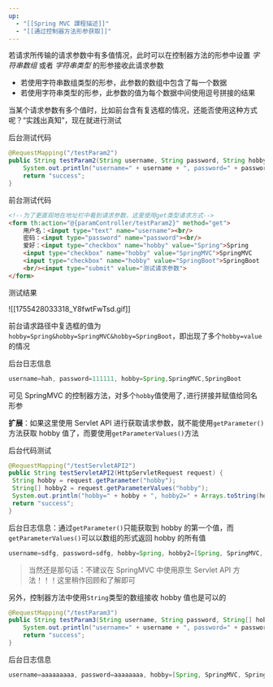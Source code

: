 ```yaml
---
up:
  - "[[Spring MVC 課程描述]]"
  - "[[通过控制器方法形参获取]]"
---
```

若请求所传输的请求参数中有多值情况，此时可以在控制器方法的形参中设置 _字符串数组_ 或者 _字符串类型_ 的形参接收此请求参数

- 若使用字符串数组类型的形参，此参数的数组中包含了每一个数据
- 若使用字符串类型的形参，此参数的值为每个数据中间使用逗号拼接的结果

当某个请求参数有多个值时，比如前台含有复选框的情况，还能否使用这种方式呢？“实践出真知”，现在就进行测试

后台测试代码

```java
@RequestMapping("/testParam2")
public String testParam2(String username, String password, String hobby) {
    System.out.println("username=" + username + ", password=" + password + ", hobby=" + hobby);
    return "success";
}
```

前台测试代码

```html
<!--为了更直观地在地址栏中看到请求参数，这里使用get类型请求方式-->
<form th:action="@{paramController/testParam2}" method="get">
    用户名：<input type="text" name="username"><br/>
    密码：<input type="password" name="password"><br/>
    爱好：<input type="checkbox" name="hobby" value="Spring">Spring
    <input type="checkbox" name="hobby" value="SpringMVC">SpringMVC
    <input type="checkbox" name="hobby" value="SpringBoot">SpringBoot
    <br/><input type="submit" value="测试请求参数">
</form>
```

测试结果

![[1755428033318_Y8fwtFwTsd.gif]]

前台请求路径中复选框的值为`hobby=Spring&hobby=SpringMVC&hobby=SpringBoot`，即出现了多个`hobby=value`的情况

后台日志信息

```java
username=hah, password=111111, hobby=Spring,SpringMVC,SpringBoot
```

可见 SpringMVC 的控制器方法，对多个`hobby`值使用了`,`进行拼接并赋值给同名形参

**扩展**：如果这里使用 Servlet API 进行获取请求参数，就不能使用`getParameter()`方法获取 hobby 值了，而要使用`getParameterValues()`方法

后台代码测试

```java
@RequestMapping("/testServletAPI2")
public String testServletAPI2(HttpServletRequest request) {
 String hobby = request.getParameter("hobby");
 String[] hobby2 = request.getParameterValues("hobby");
 System.out.println("hobby=" + hobby + ", hobby2=" + Arrays.toString(hobby2));
 return "success";
}
```

后台日志信息：通过`getParameter()`只能获取到 hobby 的第一个值，而`getParameterValues()`可以以数组的形式返回 hobby 的所有值

```java
username=sdfg, password=sdfg, hobby=Spring, hobby2=[Spring, SpringMVC, SpringBoot]
```

> 当然还是那句话：不建议在 SpringMVC 中使用原生 Servlet API 方法！！！这里稍作回顾和了解即可

另外，控制器方法中使用`String`类型的数组接收 hobby 值也是可以的

```java
@RequestMapping("/testParam3")
public String testParam3(String username, String password, String[] hobby) {
    System.out.println("username=" + username + ", password=" + password + ", hobby=" + Arrays.toString(hobby));
    return "success";
}
```

后台日志信息

```java
username=aaaaaaaaa, password=aaaaaaaa, hobby=[Spring, SpringMVC, SpringBoot]
```